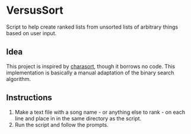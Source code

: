 # VersusSort
Script to help create ranked lists from unsorted lists of arbitrary things based on user input.

## Idea
This project is inspired by [charasort](https://github.com/execfera/charasort), though it borrows no code. This implementation is basically a manual adaptation of the binary search algorithm.

## Instructions
1. Make a text file with a song name - or anything else to rank - on each line and place in in the same directory as the script.
2. Run the script and follow the prompts.
